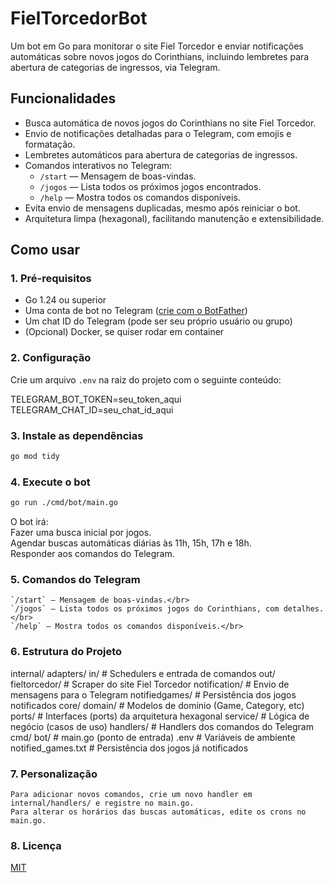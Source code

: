 # FielTorcedorBot

Um bot em Go para monitorar o site Fiel Torcedor e enviar notificações automáticas sobre novos jogos do Corinthians, incluindo lembretes para abertura de categorias de ingressos, via Telegram.

## Funcionalidades

- Busca automática de novos jogos do Corinthians no site Fiel Torcedor.
- Envio de notificações detalhadas para o Telegram, com emojis e formatação.
- Lembretes automáticos para abertura de categorias de ingressos.
- Comandos interativos no Telegram:
  - `/start` — Mensagem de boas-vindas.
  - `/jogos` — Lista todos os próximos jogos encontrados.
  - `/help` — Mostra todos os comandos disponíveis.
- Evita envio de mensagens duplicadas, mesmo após reiniciar o bot.
- Arquitetura limpa (hexagonal), facilitando manutenção e extensibilidade.

## Como usar

### 1. Pré-requisitos

- Go 1.24 ou superior
- Uma conta de bot no Telegram ([crie com o BotFather](https://t.me/botfather))
- Um chat ID do Telegram (pode ser seu próprio usuário ou grupo)
- (Opcional) Docker, se quiser rodar em container

### 2. Configuração

Crie um arquivo `.env` na raiz do projeto com o seguinte conteúdo:


TELEGRAM_BOT_TOKEN=seu_token_aqui
TELEGRAM_CHAT_ID=seu_chat_id_aqui


### 3. Instale as dependências

```bash
go mod tidy
```
### 4. Execute o bot

```bash
go run ./cmd/bot/main.go
```

O bot irá:</br>
Fazer uma busca inicial por jogos.</br>
Agendar buscas automáticas diárias às 11h, 15h, 17h e 18h.</br>
Responder aos comandos do Telegram.</br>

### 5. Comandos do Telegram

    `/start` — Mensagem de boas-vindas.</br>
    `/jogos` — Lista todos os próximos jogos do Corinthians, com detalhes.</br>
    `/help` — Mostra todos os comandos disponíveis.</br>

### 6. Estrutura do Projeto

internal/
  adapters/
    in/                # Schedulers e entrada de comandos
    out/
      fieltorcedor/    # Scraper do site Fiel Torcedor
      notification/    # Envio de mensagens para o Telegram
      notifiedgames/   # Persistência dos jogos notificados
  core/
    domain/            # Modelos de domínio (Game, Category, etc)
    ports/             # Interfaces (ports) da arquitetura hexagonal
    service/           # Lógica de negócio (casos de uso)
  handlers/            # Handlers dos comandos do Telegram
cmd/
  bot/                 # main.go (ponto de entrada)
.env                   # Variáveis de ambiente
notified_games.txt     # Persistência dos jogos já notificados

### 7. Personalização

    Para adicionar novos comandos, crie um novo handler em internal/handlers/ e registre no main.go.
    Para alterar os horários das buscas automáticas, edite os crons no main.go.

### 8. Licença

[MIT](https://github.com/guilchaves/fieltorcedorbot/blob/main/README.md)
